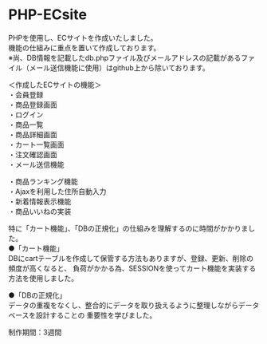 # PHP-ECsite

PHPを使用し、ECサイトを作成いたしました。<br>
機能の仕組みに重点を置いて作成しております。<br>
※尚、DB情報を記載したdb.phpファイル及びメールアドレスの記載があるファイル（メール送信機能に使用）はgithub上から除いております。<br>

＜作成したECサイトの機能＞<br>
・会員登録<br>
・商品登録画面<br>
・ログイン<br>
・商品一覧<br>
・商品詳細画面<br>
・カート一覧画面<br>
・注文確認画面<br>
・メール送信機能<br>

・商品ランキング機能<br>
・Ajaxを利用した住所自動入力<br>
・新着情報表示機能<br>
・商品いいねの実装<br>


特に「カート機能」、「DBの正規化」の仕組みを理解するのに時間がかかりました。<br>
●「カート機能」<br>
DBにcartテーブルを作成して保管する方法もありますが、登録、更新、削除の頻度が高くなると、
負荷がかかる為、SESSIONを使ってカート機能を実装する方法を使用しました。<br>

●「DBの正規化」<br>
データの重複をなくし、整合的にデータを取り扱えるように整理しながらデータベースを設計することの
重要性を学びました。<br>

制作期間：3週間<br>
